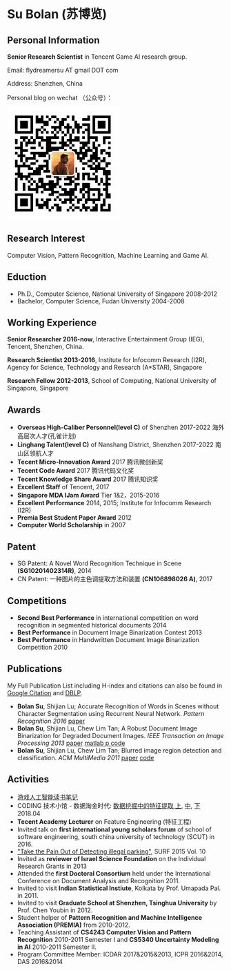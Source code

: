 # Su Bolan (苏博览)

## Personal Information

**Senior Research Scientist** in Tencent Game AI research group.

Email: flydreamersu AT gmail DOT com

Address: Shenzhen, China

Personal blog on wechat （公众号）：

![SZ_Patient](https://raw.githubusercontent.com/fled/fled.github.io/master/qrcode_szpatient.jpg "深圳病人")

## Research Interest
Computer Vision, Pattern Recognition, Machine Learning and Game AI.

## Eduction
- Ph.D., Computer Science, National University of Singapore 2008-2012
- Bachelor, Computer Science, Fudan University 2004-2008

## Working Experience

**Senior Researcher 2016-now**, Interactive Entertainment Group (IEG), Tencent, Shenzhen, China. 

**Research Scientist 2013-2016**, Institute for Infocomm Research (I2R), Agency for Science, Technology and Research (A*STAR), Singapore

**Research Fellow 2012-2013**, School of Computing, National University of Singapore, Singapore

## Awards

- **Overseas High-Caliber Personnel(level C)** of Shenzhen 2017-2022 海外高层次人才(孔雀计划)
- **Linghang Talent(level C)** of Nanshang District, Shenzhen 2017-2022 南山区领航人才
- **Tecent Micro-Innovation Award** 2017 腾讯微创新奖
- **Tecent Code Award** 2017 腾讯代码文化奖
- **Tecent Knowledge Share Award** 2017 腾讯知识奖
- **Excellent Staff** of Tencent, 2017
- **Singapore MDA IJam Award** Tier 1&2，2015-2016
- **Excellent Performance** 2014, 2015; Institute for Infocomm Research (I2R)
- **Premia Best Student Paper Award** 2012
- **Computer World Scholarship** in 2007

## Patent
- SG Patent: A Novel Word Recognition Technique in Scene **(SG10201402314R)**, 2014
- CN Patent: 一种图片的主色调提取方法和装置 **(CN106898026 A)**, 2017

## Competitions
- **Second Best Performance** in international competition on word recognition in segmented historical documents 2014
- **Best Performance** in Document Image Binarization Contest 2013
- **Best Performance** in Handwritten Document Image Binarization Competition 2010

## Publications
My Full Publication List including H-index and citations can also be found in [Google Citation](http://scholar.google.com.sg/citations?hl=en&user=ymlKC0EAAAAJ) and [DBLP](http://dblp.uni-trier.de/pers/hd/s/Su:Bolan).

- **Bolan Su**, Shijian Lu; Accurate Recognition of Words in Scenes without Character Segmentation using Recurrent Neural Network. _Pattern Recognition 2016_ [paper](paper/text_recog.pdf) 
- **Bolan Su**, Shijian Lu, Chew Lim Tan; A Robust Document Image Binarization for Degraded Document Images. _IEEE Transaction on Image Processing 2013_ [paper](paper/binarization.pdf) [matlab p code](Code/DIBCO11_Binarization.rar)
- **Bolan Su**, Shijian Lu, Chew Lim Tan; Blurred image region detection and classification. _ACM MultiMedia 2011_ [paper](paper/blur.pdf) [code](https://github.com/fled/blur_detection)

## Activities
- [游戏人工智能读书笔记](https://zhuanlan.zhihu.com/TGAIRC)
- CODING 技术小馆 - 数据淘金时代: [数据挖掘中的特征提取 上](http://www.10tiao.com/html/717/201805/2649755956/1.html), [中](http://www.10tiao.com/html/717/201805/2649755970/1.html), [下](http://www.10tiao.com/html/717/201805/2649755973/1.html) 2018.04 
- **Tecent Academy Lecturer** on Feature Engineering (特征工程) 
- Invited talk on **first international young scholars forum** of school of software engineering, south china university of technology (SCUT) in 2016.
- ["Take the Pain Out of Detecting illegal parking"](https://www.ncs.com.sg/documents/20184/73753/SURF+Vol+10/7122cc9c-1f6b-4551-9df8-eeb59211bce5), SURF 2015 Vol. 10
- Invited as **reviewer of Israel Science Foundation** on the Individual Research Grants in 2013
- Attended the **first Doctoral Consortium** held under the International Conference on Document Analysis and Recognition 2011.
- Invited to visit **Indian Statistical Instiute**, Kolkata by Prof. Umapada Pal. in 2011.
- Invited to visit **Graduate School at Shenzhen, Tsinghua University** by Prof. Chen Youbin in 2012.
- Student helper of **Pattern Recognition and Machine Intelligence Association (PREMIA)** from 2010-2012.
- Teaching Assistant of **CS4243 Computer Vision and Pattern Recognition** 2010-2011 Semester I and **CS5340 Uncertainty Modeling in AI** 2010-2011 Semester II.
- Program Committee Member: ICDAR 2017&2015&2013, ICPR 2016&2014, DAS 2016&2014


